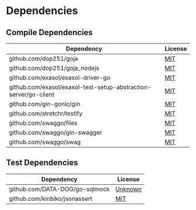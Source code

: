<!-- @formatter:off -->
# Dependencies

## Compile Dependencies

| Dependency                                                       | License  |
| ---------------------------------------------------------------- | -------- |
| github.com/dop251/goja                                           | [MIT][0] |
| github.com/dop251/goja_nodejs                                    | [MIT][1] |
| github.com/exasol/exasol-driver-go                               | [MIT][2] |
| github.com/exasol/exasol-test-setup-abstraction-server/go-client | [MIT][3] |
| github.com/gin-gonic/gin                                         | [MIT][4] |
| github.com/stretchr/testify                                      | [MIT][5] |
| github.com/swaggo/files                                          | [MIT][6] |
| github.com/swaggo/gin-swagger                                    | [MIT][7] |
| github.com/swaggo/swag                                           | [MIT][8] |

## Test Dependencies

| Dependency                     | License      |
| ------------------------------ | ------------ |
| github.com/DATA-DOG/go-sqlmock | [Unknown][9] |
| github.com/kinbiko/jsonassert  | [MIT][10]    |

[0]: https://github.com/dop251/goja/blob/189bfeb9f530/LICENSE
[1]: https://github.com/dop251/goja_nodejs/blob/8bb8eec2f26a/LICENSE
[2]: https://github.com/exasol/exasol-driver-go/blob/v0.4.2/LICENSE
[3]: https://github.com/exasol/exasol-test-setup-abstraction-server/blob/397987f03514/go-client/LICENSE
[4]: https://github.com/gin-gonic/gin/blob/v1.8.1/LICENSE
[5]: https://github.com/stretchr/testify/blob/v1.8.0/LICENSE
[6]: https://github.com/swaggo/files/blob/28940afbdbfe/LICENSE
[7]: https://github.com/swaggo/gin-swagger/blob/v1.5.1/LICENSE
[8]: https://github.com/swaggo/swag/blob/v1.8.3/license
[9]: Unknown
[10]: https://github.com/kinbiko/jsonassert/blob/v1.1.0/LICENSE
